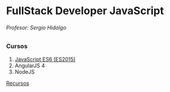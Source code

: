 # FullStack Developer JavaScript
###### Profesor: Sergio Hidalgo
### Cursos
1. [JavaScript ES6 (ES2015)](https://github.com/Area51TrainingCenter/FullStackDeveloper-Group01/tree/master/JavaScript)
2. AngularJS 4
3. NodeJS

[Recursos](https://github.com/Area51TrainingCenter/FullStackDeveloper-Group01/tree/master/Recursos) 